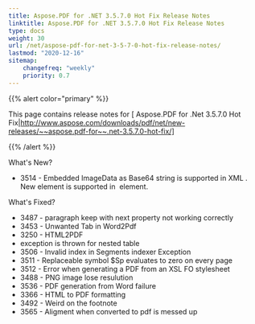 ```yaml
---
title: Aspose.PDF for .NET 3.5.7.0 Hot Fix Release Notes
linktitle: Aspose.PDF for .NET 3.5.7.0 Hot Fix Release Notes
type: docs
weight: 30
url: /net/aspose-pdf-for-net-3-5-7-0-hot-fix-release-notes/
lastmod: "2020-12-16"
sitemap:
    changefreq: "weekly"
    priority: 0.7
---
```


{{% alert color="primary" %}} 

This page contains release notes for [ Aspose.PDF for .Net 3.5.7.0 Hot Fix|http://www.aspose.com/downloads/pdf/net/new-releases/~~aspose.pdf-for~~.net-3.5.7.0-hot-fix/]

{{% /alert %}} 

What's New?

- 3514 - Embedded ImageData as Base64 string is 
  supported in XML . New element <ImageData> is supported in 
  <Image> element.

What's Fixed?

- 3487 - paragraph 
  keep with next property not working correctly
- 3453 - Unwanted 
  Tab in Word2Pdf
- 3250 - HTML2PDF
- exception is thrown for nested table 
- 3506 - Invalid 
  index in Segments indexer Exception
- 3511 - Replaceable 
  symbol $Sp evaluates to zero on every page 
- 3512 - Error 
  when generating a PDF from an XSL FO stylesheet
- 3488 - PNG 
  image lose resulution 
- 3536 - PDF 
  generation from Word failure
- 3366 - HTML 
  to PDF formatting 
- 3492 - Weird 
  on the footnote
- 3565 - Aligment 
  when converted to pdf is messed up

